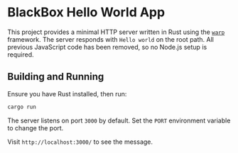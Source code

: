 # BlackBox Hello World App

This project provides a minimal HTTP server written in Rust using the [`warp`](https://crates.io/crates/warp) framework. The server responds with `Hello world` on the root path. All previous JavaScript code has been removed, so no Node.js setup is required.

## Building and Running

Ensure you have Rust installed, then run:

```bash
cargo run
```

The server listens on port `3000` by default. Set the `PORT` environment variable to change the port.

Visit `http://localhost:3000/` to see the message.
